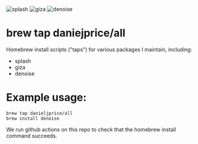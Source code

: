 ![splash](https://github.com/danieljprice/homebrew-all/workflows/splash/badge.svg)
![giza](https://github.com/danieljprice/homebrew-all/workflows/giza/badge.svg)
![denoise](https://github.com/danieljprice/homebrew-all/workflows/denoise/badge.svg)

# brew tap daniejprice/all

Homebrew install scripts ("taps") for various packages I maintain, including:
- splash
- giza
- denoise

# Example usage:
```
brew tap danieljprice/all
brew install denoise
```

We run github actions on this repo to check that the homebrew install command succeeds.
